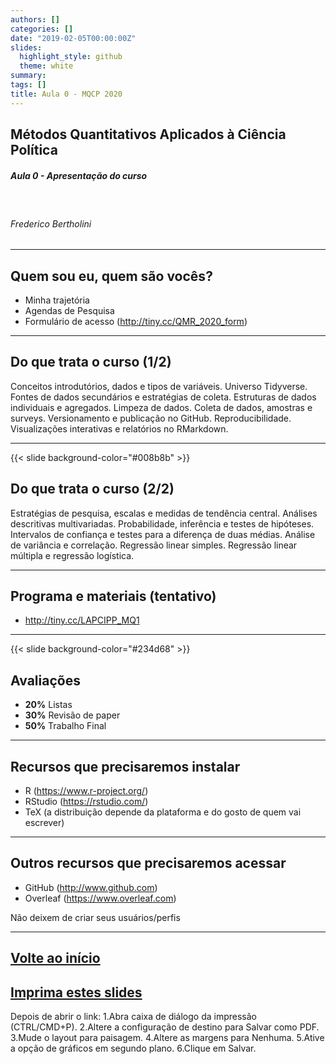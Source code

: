 ```yaml
---
authors: []
categories: []
date: "2019-02-05T00:00:00Z"
slides:
  highlight_style: github
  theme: white
summary: 
tags: []
title: Aula 0 - MQCP 2020
---
```


## Métodos Quantitativos Aplicados à Ciência Política

##### Aula 0 - Apresentação do curso

<br>

###### Frederico Bertholini

---


## Quem sou eu, quem são vocês?

- Minha trajetória
- Agendas de Pesquisa
- Formulário de acesso (http://tiny.cc/QMR_2020_form)



---

<section data-transition="slide-in fade-out" data-background-color="#008b8b">

## Do que trata o curso (1/2)

Conceitos introdutórios, dados e tipos de variáveis. Universo Tidyverse. Fontes de dados secundários e estratégias de coleta. Estruturas de dados individuais e agregados. Limpeza de dados. Coleta de dados, amostras e surveys. Versionamento e publicação no GitHub. Reproducibilidade. Visualizações interativas e relatórios no RMarkdown. 

---
{{< slide background-color="#008b8b" >}}

## Do que trata o curso (2/2)

Estratégias de pesquisa, escalas e medidas de tendência central. Análises descritivas multivariadas. Probabilidade, inferência e testes de hipóteses. Intervalos de confiança e testes para a diferença de duas médias. Análise de variância e correlação. Regressão linear simples. Regressão linear múltipla e regressão logística.

</section>

---
## Programa e materiais (tentativo)

- http://tiny.cc/LAPCIPP_MQ1

---
{{< slide background-color="#234d68" >}}


## Avaliações

- **20%** Listas
- **30%** Revisão de paper
- **50%** Trabalho Final

---
## Recursos que precisaremos instalar

- R (https://www.r-project.org/)
- RStudio (https://rstudio.com/)
- TeX (a distribuição depende da plataforma e do gosto de quem vai escrever)

---
## Outros recursos que precisaremos acessar

- GitHub (http://www.github.com)
- Overleaf (https://www.overleaf.com)

Não deixem de criar seus usuários/perfis

---

## [Volte ao início](https://fbertholini.netlify.com/slides/mqr_2020_aula00/)

## [Imprima estes slides](https://fbertholini.netlify.com/slides/mqr_2020_aula00/?print-pdf#/)

Depois de abrir o link:
1.Abra caixa de diálogo da impressão (CTRL/CMD+P).
2.Altere a configuração de destino para Salvar como PDF.
3.Mude o layout para paisagem.
4.Altere as margens para Nenhuma.
5.Ative a opção de gráficos em segundo plano.
6.Clique em Salvar.